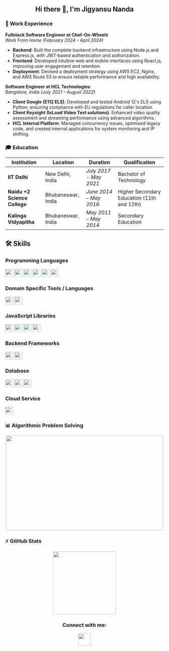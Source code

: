 <h2 align="center">Hi there 👋, I'm Jigyansu Nanda</h2>

### 🏢 Work Experience

**Fullstack Software Engineer at Chef-On-Wheelz**  
_Work From Home (February 2024 – April 2024)_

-   **Backend**: Built the complete backend infrastructure using Node.js and Express.js, with JWT-based authentication and authorization.
-   **Frontend**: Developed intuitive web and mobile interfaces using React.js, improving user engagement and retention.
-   **Deployment**: Devised a deployment strategy using AWS EC2, Nginx, and AWS Route 53 to ensure reliable performance and high availability.

**Software Engineer at HCL Technologies**  
_Bangalore, India (July 2021 – August 2022)_

-   **Client Google (E112 ELS)**: Developed and tested Android 12's ELS using Python, ensuring compliance with EU regulations for caller location.
-   **Client Keysight (IxLoad Video Test solutions)**: Enhanced video quality assessment and streaming performance using advanced algorithms.
-   **HCL Internal Platform**: Managed concurrency issues, optimized legacy code, and created internal applications for system monitoring and IP shifting.

### 🎓 Education

| Institution                  | Location           | Duration               | Qualification                              |
| ---------------------------- | ------------------ | ---------------------- | ------------------------------------------ |
| **IIT Delhi**                | New Delhi, India   | _July 2017 - May 2021_ | Bachelor of Technology                     |
| **Naidu +2 Science College** | Bhubaneswar, India | _June 2014 – May 2016_ | Higher Secondary Education (11th and 12th) |
| **Kalinga Vidyapitha**       | Bhubaneswar, India | _May 2011 – May 2014_  | Secondary Education                        |

## 🛠️ Skills

### Programming Languages

<p>
<img  height="25"  src="https://img.shields.io/badge/-JavaScript-000000?style=flat-square&logo=javascript&logoColor=black&labelColor=F7DF1E"/>
<img  height="25"  src="https://img.shields.io/badge/-TypeScript-000000?style=flat-square&logo=typescript&logoColor=white&labelColor=007ACC"/>
<img  height="25"  src="https://img.shields.io/badge/-C++-000000?style=flat-square&logo=c%2B%2B&logoColor=white&labelColor=00599C"/>
<img  height="25"  src="https://img.shields.io/badge/-Rust-000000?style=flat-square&logo=rust&logoColor=white&labelColor=b7410e"/>
<img  height="25"  src="https://img.shields.io/badge/-Java-000000?style=flat-square&logo=openjdk&logoColor=white&labelColor=007396"/>
<img  height="25"  src="https://img.shields.io/badge/-Python-000000?style=flat-square&logo=python&logoColor=yellow&labelColor=3776AB"/>
</p>

### Domain Specific Tools / Languages

<p>
<img  height="25"  src="https://img.shields.io/badge/-HTML5-000000?style=flat-square&logo=html5&logoColor=white&labelColor=E34F26"/>
<img  height="25"  src="https://img.shields.io/badge/-CSS3-000000?style=flat-square&logo=css3&logoColor=white&labelColor=1572B6"/>
</p>

### JavaScript Libraries

<p>
<img  height="25"  src="https://img.shields.io/badge/-React-000000?style=flat-square&logo=react&logoColor=black&labelColor=61DAFB"/>
<img  height="25"  src="https://img.shields.io/badge/-Redux-000000?style=flat-square&logo=redux&logoColor=white&labelColor=61DAFB"/>
<img  height="25"  src="https://img.shields.io/badge/-jQuery-000000?style=flat-square&logo=jquery&logoColor=white&labelColor=0769AD"/>
<img  height="25"  src="https://img.shields.io/badge/-Bootstrap-000000?style=flat-square&logo=bootstrap&logoColor=white&labelColor=563D7C"/>
</p>

### Backend Frameworks

<p>
<img  height="25"  src="https://img.shields.io/badge/-Node.js-000000?style=flat-square&logo=node.js&logoColor=white&labelColor=339933"/>
<img  height="25"  src="https://img.shields.io/badge/-Express-000000?style=flat-square&logo=express&logoColor=white&labelColor=563D7C"/>
</p>

### Database

<p>
<img  height="25"  src="https://img.shields.io/badge/-SQL-000000?style=flat-square&logo=postgresql&logoColor=white&labelColor=4479A1"/>
<img  height="25"  src="https://img.shields.io/badge/-MongoDB-000000?style=flat-square&logo=mongodb&logoColor=white&labelColor=47A248"/>
<img  height="25"  src="https://img.shields.io/badge/-Redis-000000?style=flat-square&logo=redis&logoColor=white&labelColor=DC382D"/>
</p>

### Cloud Service

<p>
  <!-- <img height="25" src="https://img.shields.io/badge/-AWS-232F3E?style=flat-square&logo=amazon-aws&logoColor=white"/> -->
  <img height="25" src="https://res.cloudinary.com/practicaldev/image/fetch/s--891ylAtK--/c_limit%2Cf_auto%2Cfl_progressive%2Cq_auto%2Cw_880/https://img.shields.io/badge/Amazon_AWS-232F3E%3Fstyle%3Dfor-the-badge%26logo%3Damazon-aws%26logoColor%3Dwhite"/>
</p>

### 📊 Algorithmic Problem Solving

<p align="center">
  <img height="300em" width="500em" src="https://leetcard.jacoblin.cool/jigyansunanda?theme=dark&font=Karma&ext=contest"/>
</p>

### ⚡ GitHub Stats

<p align="center">
  <img height="200em" src="https://github-readme-stats-jigyansu-nandas-projects.vercel.app/api/top-langs/?username=jigyansunanda&theme=gotham&show_icons=true&hide_border=true&layout=compact&langs_count=12"/>
</p>

<h3 align="center">Connect with me:</h3>
<p align="center">
  <a href="https://www.linkedin.com/in/jigyansunanda"><img src="https://cdn-icons-png.flaticon.com/512/1409/1409945.png" width="40px"/></a>
</p>
